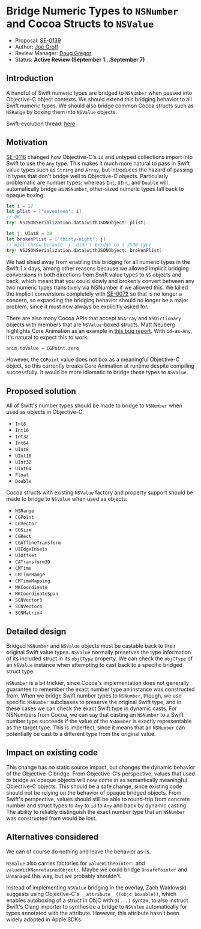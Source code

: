 # Bridge Numeric Types to `NSNumber` and Cocoa Structs to `NSValue`

* Proposal: [SE-0139](0139-bridge-nsnumber-and-nsvalue.md)
* Author: [Joe Groff](https://github.com/jckarter)
* Review Manager: [Doug Gregor](https://github.com/DougGregor)
* Status: **Active Review (September 1...September 7)**

## Introduction

A handful of Swift numeric types are bridged to `NSNumber` when passed
into Objective-C object contexts. We should extend this bridging behavior
to all Swift numeric types. We should also bridge common Cocoa structs such as
`NSRange` by boxing them into `NSValue` objects.

Swift-evolution thread: [here](https://lists.swift.org/pipermail/swift-evolution/Week-of-Mon-20160822/026560.html)

## Motivation

[SE-0116](https://github.com/apple/swift-evolution/blob/master/proposals/0116-id-as-any.md)
changed how Objective-C's `id` and untyped collections import into Swift to
use the `Any` type. This makes it much more natural to pass in Swift value
types such as `String` and `Array`, but introduces the hazard of passing in
types that don't bridge well to Objective-C objects. Particularly problematic
are number types; whereas `Int`, `UInt`, and `Double` will automatically bridge
as `NSNumber`, other-sized numeric types fall back to opaque boxing:

```swift
let i = 17
let plist = ["seventeen": i]
// OK
try! NSJSONSerialization.data(withJSONObject: plist)

let j: UInt8 = 38
let brokenPlist = ["thirty-eight": j]
// Will throw because `j` didn't bridge to a JSON type
try! NSJSONSerialization.data(withJSONObject: brokenPlist)
```

We had shied away from enabling this bridging for all numeric types in
the Swift 1.x days, among other reasons because we allowed implicit
bridging conversions in both directions from Swift value types to
`NS` objects and back, which meant that you could slowly and brokenly
convert between any two numeric types transitively via NSNumber if we
allowed this. We killed the implicit conversions completely with
[SE-0072](https://github.com/apple/swift-evolution/blob/master/proposals/0072-eliminate-implicit-bridging-conversions.md)
so that is no longer a concern, so expanding the bridging behavior
should no longer be a major problem, since it must now always be
explicitly asked for.

There are also many Cocoa APIs that accept `NSArray` and `NSDictionary`
objects with members that are `NSValue`-boxed structs.
Matt Neuberg highlights Core Animation as an example in
[this bug report](https://bugs.swift.org/browse/SR-2414). With `id`-as-`Any`,
it's natural to expect this to work:

```swift
anim.toValue = CGPoint.zero
```

However, the `CGPoint` value does not box as a meaningful Objective-C object,
so this currently breaks Core Animation at runtime despite compiling
successfully. It would be more idiomatic to bridge these types to `NSValue`.

## Proposed solution

All of Swift's number types should be made to bridge to `NSNumber` when used as
objects in Objective-C:

- `Int8`
- `Int16`
- `Int32`
- `Int64`
- `UInt8`
- `UInt16`
- `UInt32`
- `UInt64`
- `Float`
- `Double`

Cocoa structs with existing `NSValue` factory and property support should
be made to bridge to `NSValue` when used as objects:

- `NSRange`
- `CGPoint`
- `CGVector`
- `CGSize`
- `CGRect`
- `CGAffineTransform`
- `UIEdgeInsets`
- `UIOffset`
- `CATransform3D`
- `CMTime`
- `CMTimeRange`
- `CMTimeMapping`
- `MKCoordinate`
- `MKCoordinateSpan`
- `SCNVector3`
- `SCNVector4`
- `SCNMatrix4`

## Detailed design

Bridged `NSNumber` and `NSValue` objects must be castable back to their
original Swift value types. `NSValue` normally preserves the type information
of its included struct in its `objCType` property. We can check the
`objCType` of an `NSValue` instance when attempting to cast back to a specific
bridged struct type.

`NSNumber` is a bit trickier, since Cocoa's implementation does not generally
guarantee to remember the exact number type an instance was constructed from.
When we bridge Swift number types to `NSNumber`, though, we use specific
`NSNumber` subclasses to preserve the original Swift type, and in these cases
we can check the exact Swift type in dynamic casts. For NSNumbers from
Cocoa, we can say that casting an `NSNumber` to a Swift
number type succeeds if the value of the `NSNumber` is exactly representable
as the target type. This is imperfect, since it means that an `NSNumber` can
potentially be cast to a different type from the original value.

## Impact on existing code

This change has no static source impact, but changes the dynamic behavior of
the Objective-C bridge. From Objective-C's perspective, values that used to
bridge as opaque objects will now come in as semantically meaningful
Objective-C objects. This should be a safe change, since existing code should
not be relying on the behavior of opaque bridged objects. From Swift's
perspective, values should still be able to round-trip from concrete number
and struct types to `Any` to `id` to `Any` and back by dynamic casting.
The ability to reliably distinguish the exact number type that an `NSNumber`
was constructed from would be lost.

## Alternatives considered

We can of course do nothing and leave the behavior as-is.

`NSValue` also carries factories for `valueWithPointer:` and
`valueWithNonretainedObject:`. Maybe we could bridge
`UnsafePointer` and `Unmanaged` this way, but we probably shouldn't.

Instead of implementing `NSValue` bridging in the overlay, Zach Waldowski
suggests using Objective-C's `__attribute__((objc_boxable))`, which enables
autoboxing of a struct in ObjC with `@(...)` syntax, to also instruct Swift's
Clang importer to synthesize a bridge to `NSValue` automatically for types
annotated with the attribute. However, this attribute hasn't been widely
adopted in Apple SDKs.

